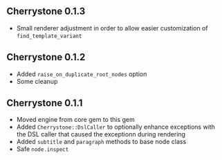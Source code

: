 ## Cherrystone 0.1.3

* Small renderer adjustment in order to allow easier customization of `find_template_variant`

## Cherrystone 0.1.2

* Added `raise_on_duplicate_root_nodes` option
* Some cleanup

## Cherrystone 0.1.1

* Moved engine from core gem to this gem
* Added `Cherrystone::DslCaller` to optionally enhance exceptions with the DSL caller that caused the exceptionn during rendering
* Added `subtitle` and `paragraph` methods to base node class
* Safe `node.inspect`
